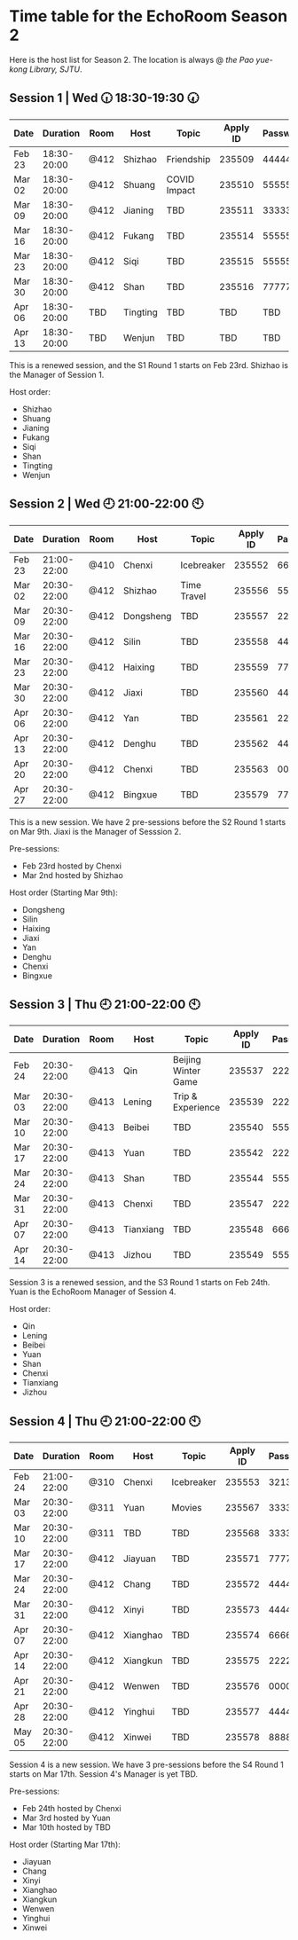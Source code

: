 # Time table for the EchoRoom Season 2

Here is the host list for Season 2. The location is always @ *the Pao yue-kong Library, SJTU*.

## Session 1 | Wed :clock630: 18:30-19:30 :clock730:

| Date     | Duration    | Room | Host     |        Topic | Apply ID | Password |
|----------|-------------|------|----------|--------------|----------|----------|
| Feb   23 | 18:30-20:00 | @412 | Shizhao  | Friendship   | 235509   | 444444   |
| Mar   02 | 18:30-20:00 | @412 | Shuang   | COVID Impact | 235510   | 555555   |
| Mar   09 | 18:30-20:00 | @412 | Jianing  | TBD          | 235511   | 333333   |
| Mar   16 | 18:30-20:00 | @412 | Fukang   | TBD          | 235514   | 555555   |
| Mar   23 | 18:30-20:00 | @412 | Siqi     | TBD          | 235515   | 555555   |
| Mar   30 | 18:30-20:00 | @412 | Shan     | TBD          | 235516   | 777777   |
| Apr   06 | 18:30-20:00 | TBD  | Tingting | TBD          | TBD      | TBD      |
| Apr   13 | 18:30-20:00 | TBD  | Wenjun   | TBD          | TBD      | TBD      |

This is a renewed session, and the S1 Round 1 starts on Feb 23rd. Shizhao is the Manager of Session 1.

Host order:
* Shizhao
* Shuang
* Jianing
* Fukang
* Siqi
* Shan
* Tingting
* Wenjun

## Session 2 | Wed :clock9: 21:00-22:00 :clock10:

| Date    | Duration    | Room | Host      | Topic        | Apply ID | Password |
|---------|-------------|------|-----------|--------------|----------|----------|
| Feb 23  | 21:00-22:00 | @410 | Chenxi    | Icebreaker   |   235552 |   665165 |
| Mar 02  | 20:30-22:00 | @412 | Shizhao   | Time Travel  |   235556 |   553654 |
| Mar 09  | 20:30-22:00 | @412 | Dongsheng | TBD          |   235557 |   222222 |
| Mar 16  | 20:30-22:00 | @412 | Silin     | TBD          |   235558 |   444444 |
| Mar 23  | 20:30-22:00 | @412 | Haixing   | TBD          |   235559 |   777777 |
| Mar 30  | 20:30-22:00 | @412 | Jiaxi     | TBD          |   235560 |   444444 |
| Apr 06  | 20:30-22:00 | @412 | Yan       | TBD          |   235561 |   222222 |
| Apr 13  | 20:30-22:00 | @412 | Denghu    | TBD          |   235562 |   444444 |
| Apr 20  | 20:30-22:00 | @412 | Chenxi    | TBD          |   235563 |   000000 |
| Apr 27  | 20:30-22:00 | @412 | Bingxue   | TBD          |   235579 |   777777 |

This is a new session. We have 2 pre-sessions before the S2 Round 1 starts on Mar 9th. Jiaxi is the Manager of Sesssion 2.

Pre-sessions:
* Feb 23rd hosted by Chenxi
* Mar 2nd hosted by Shizhao

Host order (Starting Mar 9th):
* Dongsheng
* Silin
* Haixing
* Jiaxi
* Yan
* Denghu
* Chenxi
* Bingxue

## Session 3 | Thu :clock9: 21:00-22:00 :clock10:

| Date   | Duration    | Room | Host      | Topic               | Apply ID | Password |
|--------|-------------|------|-----------|---------------------|----------|----------|
| Feb 24 | 20:30-22:00 | @413 |    Qin    | Beijing Winter Game | 235537   |   222222 |
| Mar 03 | 20:30-22:00 | @413 |   Lening  | Trip & Experience   | 235539   |   222222 |
| Mar 10 | 20:30-22:00 | @413 |   Beibei  | TBD   | 235540   |   555555 |
| Mar 17 | 20:30-22:00 | @413 |    Yuan   | TBD   | 235542   |   222222 |
| Mar 24 | 20:30-22:00 | @413 |    Shan   | TBD   | 235544   |   555555 |
| Mar 31 | 20:30-22:00 | @413 |   Chenxi  | TBD   | 235547   |   222222 |
| Apr 07 | 20:30-22:00 | @413 | Tianxiang | TBD   | 235548   |   666666 |
| Apr 14 | 20:30-22:00 | @413 |   Jizhou  | TBD   | 235549   |   555555 |

Session 3 is a renewed session, and the S3 Round 1 starts on Feb 24th. Yuan is the EchoRoom Manager of Session 4.

Host order:
* Qin
* Lening
* Beibei
* Yuan
* Shan
* Chenxi
* Tianxiang
* Jizhou

## Session 4 | Thu :clock9: 21:00-22:00 :clock10:

| Date     | Duration    | Room | Host     | Topic      | Apply ID | Password |
|----------|-------------|------|----------|------------|----------|----------|
| Feb   24 | 21:00-22:00 | @310 | Chenxi   | Icebreaker |   235553 |   321321 |
| Mar   03 | 20:30-22:00 | @311 | Yuan     | Movies     |   235567 |   333333 |
| Mar   10 | 20:30-22:00 | @311 | TBD      | TBD        |   235568 |   333333 |
| Mar   17 | 20:30-22:00 | @412 | Jiayuan  | TBD        |   235571 |   777777 |
| Mar   24 | 20:30-22:00 | @412 | Chang    | TBD        |   235572 |   444444 |
| Mar   31 | 20:30-22:00 | @412 | Xinyi    | TBD        |   235573 |   444444 |
| Apr   07 | 20:30-22:00 | @412 | Xianghao | TBD        |   235574 |   666666 |
| Apr   14 | 20:30-22:00 | @412 | Xiangkun | TBD        |   235575 |   222222 |
| Apr   21 | 20:30-22:00 | @412 | Wenwen   | TBD        |   235576 |   000000 |
| Apr   28 | 20:30-22:00 | @412 | Yinghui  | TBD        |   235577 |   444444 |
| May   05 | 20:30-22:00 | @412 | Xinwei   | TBD        |   235578 |   888888 |

Session 4 is a new session. We have 3 pre-sessions before the S4 Round 1 starts on Mar 17th. Session 4's Manager is yet TBD.

Pre-sessions:
* Feb 24th hosted by Chenxi
* Mar 3rd hosted by Yuan
* Mar 10th hosted by TBD

Host order (Starting Mar 17th):
* Jiayuan
* Chang
* Xinyi
* Xianghao
* Xiangkun
* Wenwen
* Yinghui
* Xinwei
